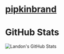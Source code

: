 # <a href="https://pipkinbrand.github.io/pipkinbrand/">pipkinbrand</a>

# GitHub Stats

![Landon's GitHub Stats](https://github-readme-stats.vercel.app/api?username=pipkinbrand&show_icons=true&count_private=true&bg_color=#44475a&title_color=#bd93f9&text_color=#f8f8f2&icon_color=#50fa7b&)
